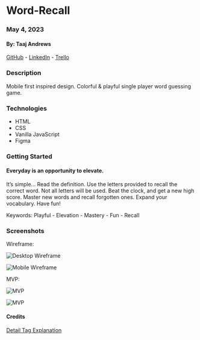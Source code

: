 # Word-Recall

### May 4, 2023

#### By: Taaj Andrews

[GitHub](https://github.com/TaajAndrews) - [LinkedIn](https://linkedin.com/in/taajandrews) - [Trello](https://trello.com/b/TZcWpSWW/word-recall)

### **Description**

Mobile first inspired design. Colorful & playful single player word guessing game.

### **Technologies**

- HTML
- CSS
- Vanilla JavaScript
- Figma

### **Getting Started**

#### Everyday is an opportunity to elevate.

It’s simple...
Read the definition.
Use the letters provided to recall the correct word. Not all letters will be used.
Beat the clock, and get a new high score.
Master new words and recall forgotten ones.
Expand your vocabulary. Have fun!

Keywords: Playful - Elevation - Mastery - Fun - Recall

### **Screenshots**

Wireframe:

![Desktop Wireframe](https://i.imgur.com/Fl8nGYx.png)

![Mobile Wireframe](https://i.imgur.com/yIZDguw.png)

MVP:

![MVP](https://i.imgur.com/nAcUWpl.png)

![MVP](https://i.imgur.com/FcLpV2P.png)

#### **Credits**

[Detail Tag Explanation](https://dev.to/felixdusengimana/lets-create-an-faq-section-with-html-and-css-only-detail-tag-explained-12gf)
